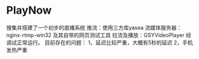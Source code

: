 # PlayNow
搜集并搭建了一个初步的直播系统
推流：使用三方库yasea 
流媒体服务器：nginx-rtmp-win32 及其自带的网页测试工具
拉流及播放：GSYVideoPlayer 
经调试正常运行。
目前存在的问题：
1，延迟比较严重，大概有5秒的延迟
2，手机发热严重
